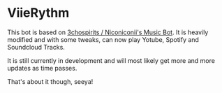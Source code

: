 # ViieRythm

This bot is based on [3chospirits / Niconiconii's Music Bot](https://github.com/3chospirits/discord-music-bot/tree/a260d1eb43a974ea232c603c93b0e1f40647ae68). 
It is heavily modified and with some tweaks, can now play Yotube, Spotify and Soundcloud Tracks. 

It is still currently in development and will most likely get more and more updates as time passes.

That's about it though, seeya!